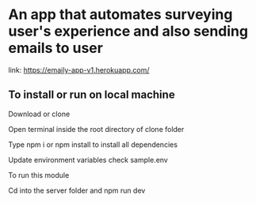 # An app that automates surveying user's experience and also sending emails to user 
 link: https://emaily-app-v1.herokuapp.com/

  ##  To install or run on local machine
Download or clone

Open terminal inside the root directory of clone folder

Type npm i or npm install to install all dependencies

Update environment variables check sample.env

To run this module 

Cd into the server folder and npm run dev
  